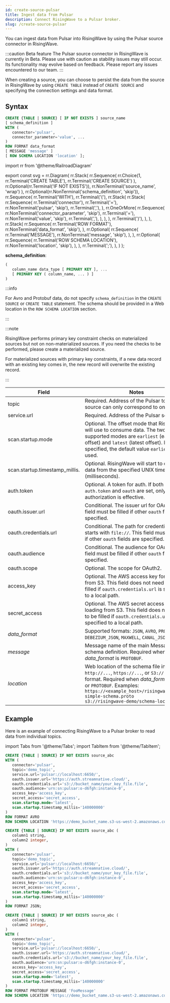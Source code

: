 ```yaml
---
id: create-source-pulsar
title: Ingest data from Pulsar
description: Connect RisingWave to a Pulsar broker.
slug: /create-source-pulsar
---
```

You can ingest data from Pulsar into RisingWave by using the Pulsar source connector in RisingWave.

:::caution Beta feature
The Pulsar source connector in RisingWave is currently in Beta. Please use with caution as stability issues may still occur. Its functionality may evolve based on feedback. Please report any issues encountered to our team.
:::

When creating a source, you can choose to persist the data from the source in RisingWave by using `CREATE TABLE` instead of `CREATE SOURCE` and specifying the connection settings and data format.

## Syntax

```sql
CREATE {TABLE | SOURCE} [ IF NOT EXISTS ] source_name 
[ schema_definition ]
WITH (
   connector='pulsar',
   connector_parameter='value', ...
)
ROW FORMAT data_format 
[ MESSAGE 'message' ]
[ ROW SCHEMA LOCATION 'location' ];
```

import rr from '@theme/RailroadDiagram'

export const svg = rr.Diagram(
    rr.Stack(
        rr.Sequence(
            rr.Choice(1,
                rr.Terminal('CREATE TABLE'),
                rr.Terminal('CREATE SOURCE')
            ),
            rr.Optional(rr.Terminal('IF NOT EXISTS')),
            rr.NonTerminal('source_name', 'wrap')
        ),
        rr.Optional(rr.NonTerminal('schema_definition', 'skip')),
        rr.Sequence(
            rr.Terminal('WITH'),
            rr.Terminal('('),
            rr.Stack(
                rr.Stack(
                    rr.Sequence(
                        rr.Terminal('connector'),
                        rr.Terminal('='),
                        rr.NonTerminal('pulsar', 'skip'),
                        rr.Terminal(','),
                    ),
                    rr.OneOrMore(
                        rr.Sequence(
                            rr.NonTerminal('connector_parameter', 'skip'),
                            rr.Terminal('='),
                            rr.NonTerminal('value', 'skip'),
                            rr.Terminal(','),
                        ),
                    ),
                ),
                rr.Terminal(')'),
            ),
        ),
        rr.Stack(
            rr.Sequence(
                rr.Terminal('ROW FORMAT'),
                rr.NonTerminal('data_format', 'skip'),
            ),
            rr.Optional(
                rr.Sequence(
                    rr.Terminal('MESSAGE'),
                    rr.NonTerminal('message', 'skip'),
                ),
            ),
            rr.Optional(
                rr.Sequence(
                    rr.Terminal('ROW SCHEMA LOCATION'),
                    rr.NonTerminal('location', 'skip'),
                ),
            ),
            rr.Terminal(';'),
        ),
    )
);

<drawer SVG={svg} />

**schema_definition**:

```sql
(
   column_name data_type [ PRIMARY KEY ], ...
   [ PRIMARY KEY ( column_name, ... ) ]
)
```

:::info

For Avro and Protobuf data, do not specify `schema_definition` in the `CREATE SOURCE` or `CREATE TABLE` statement. The schema should be provided in a Web location in the `ROW SCHEMA LOCATION` section.

:::

:::note

RisingWave performs primary key constraint checks on materialized sources but not on non-materialized sources. If you need the checks to be performed, please create a materialized source.

For materialized sources with primary key constraints, if a new data record with an existing key comes in, the new record will overwrite the existing record.

:::

|Field|Notes|
|---|---|
|topic |Required. Address of the Pulsar topic. One source can only correspond to one topic.|
|service.url| Required. Address of the Pulsar service. |
|scan.startup.mode|Optional. The offset mode that RisingWave will use to consume data. The two supported modes are `earliest` (earliest offset) and `latest` (latest offset). If not specified, the default value `earliest` will be used.|
|scan.startup.timestamp_millis.| Optional. RisingWave will start to consume data from the specified UNIX timestamp (milliseconds).|
|auth.token | Optional. A token for auth. If both `auth.token` and `oauth` are set, only `oauth` authorization is effective.|
|oauth.issuer.url | Conditional. The issuer url for OAuth2. This field must be filled if other `oauth` fields are specified. |
|oauth.credentials.url | Conditional. The path for credential files, starts with `file://`. This field must be filled if other `oauth` fields are specified.|
|oauth.audience | Conditional. The audience for OAuth2. This field must be filled if other `oauth` fields are specified.|
|oauth.scope | Optional. The scope for OAuth2. |
|access_key | Optional. The AWS access key for loading from S3. This field does not need to be filled if `oauth.credentials.url` is specified to a local path.|
|secret_access | Optional. The AWS secret access key for loading from S3. This field does not need to be filled if `oauth.credentials.url` is specified to a local path. |
|*data_format*| Supported formats: `JSON`, `AVRO`, `PROTOBUF`, `DEBEZIUM_JSON`, `MAXWELL`, `CANAL_JSON`.|
|*message* |Message name of the main Message in schema definition. Required when *data_format* is `PROTOBUF`.|
|*location*| Web location of the schema file in `http://...`, `https://...`, or `S3://...` format. Required when *data_format* is `AVRO` or `PROTOBUF`. Examples:<br/>`https://<example_host>/risingwave/proto-simple-schema.proto`<br/>`s3://risingwave-demo/schema-location` |

## Example

Here is an example of connecting RisingWave to a Pulsar broker to read data from individual topics.

import Tabs from '@theme/Tabs';
import TabItem from '@theme/TabItem';

<Tabs>
<TabItem value="avro" label="Avro" default>

```sql
CREATE {TABLE | SOURCE} IF NOT EXISTS source_abc 
WITH (
   connector='pulsar',
   topic='demo_topic',
   service.url='pulsar://localhost:6650/',
   oauth.issuer.url='https://auth.streamnative.cloud/',
   oauth.credentials.url='s3://bucket_name/your_key_file.file',
   oauth.audience='urn:sn:pulsar:o-d6fgh:instance-0',
   access_key='access_key',
   secret_access='secret_access',
   scan.startup.mode='latest',
   scan.startup.timestamp_millis='140000000'
)
ROW FORMAT AVRO
ROW SCHEMA LOCATION 'https://demo_bucket_name.s3-us-west-2.amazonaws.com/demo.avsc';
```

</TabItem>
<TabItem value="json" label="JSON" default>

```sql
CREATE {TABLE | SOURCE} IF NOT EXISTS source_abc (
   column1 string,
   column2 integer,
)
WITH (
   connector='pulsar',
   topic='demo_topic',
   service.url='pulsar://localhost:6650/',
   oauth.issuer.url='https://auth.streamnative.cloud/',
   oauth.credentials.url='s3://bucket_name/your_key_file.file',
   oauth.audience='urn:sn:pulsar:o-d6fgh:instance-0',
   access_key='access_key',
   secret_access='secret_access',
   scan.startup.mode='latest',
   scan.startup.timestamp_millis='140000000'
)
ROW FORMAT JSON;
```

</TabItem>
<TabItem value="pb" label="Protobuf" default>

```sql
CREATE {TABLE | SOURCE} IF NOT EXISTS source_abc (
   column1 string,
   column2 integer,
)
WITH (
   connector='pulsar',
   topic='demo_topic',
   service.url='pulsar://localhost:6650/',
   oauth.issuer.url='https://auth.streamnative.cloud/',
   oauth.credentials.url='s3://bucket_name/your_key_file.file',
   oauth.audience='urn:sn:pulsar:o-d6fgh:instance-0',
   access_key='access_key',
   secret_access='secret_access',
   scan.startup.mode='latest',
   scan.startup.timestamp_millis='140000000'
)
ROW FORMAT PROTOBUF MESSAGE 'FooMessage'
ROW SCHEMA LOCATION 'https://demo_bucket_name.s3-us-west-2.amazonaws.com/demo.proto';
```

</TabItem>
</Tabs>
